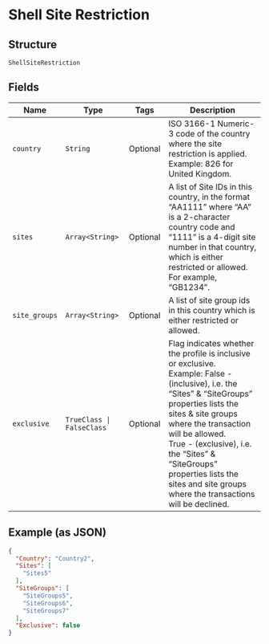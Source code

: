 
# Shell Site Restriction

## Structure

`ShellSiteRestriction`

## Fields

| Name | Type | Tags | Description |
|  --- | --- | --- | --- |
| `country` | `String` | Optional | ISO 3166-1 Numeric-3 code of the country where the site restriction is applied.<br>Example: 826 for United Kingdom. |
| `sites` | `Array<String>` | Optional | A list of Site IDs in this country, in the format “AA1111” where “AA” is a 2-character country code and “1111” is a 4-digit site number in that country, which is either restricted or allowed.<br>For example, “GB1234”. |
| `site_groups` | `Array<String>` | Optional | A list of site group ids in this country which is either restricted or allowed. |
| `exclusive` | `TrueClass \| FalseClass` | Optional | Flag indicates whether the profile is inclusive or exclusive.<br>Example: False - (inclusive), i.e. the “Sites” & “SiteGroups” properties lists the sites & site groups where the transaction will be allowed.<br>True - (exclusive), i.e. the “Sites” & “SiteGroups” properties lists the sites and site groups where the transactions will be declined. |

## Example (as JSON)

```json
{
  "Country": "Country2",
  "Sites": [
    "Sites5"
  ],
  "SiteGroups": [
    "SiteGroups5",
    "SiteGroups6",
    "SiteGroups7"
  ],
  "Exclusive": false
}
```


